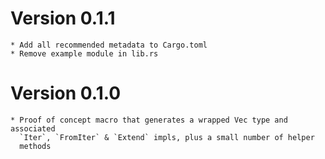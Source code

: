 Version 0.1.1
=============

    * Add all recommended metadata to Cargo.toml
    * Remove example module in lib.rs

Version 0.1.0
=============

    * Proof of concept macro that generates a wrapped Vec type and associated
      `Iter`, `FromIter` & `Extend` impls, plus a small number of helper
      methods